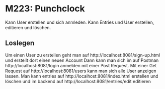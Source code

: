 # M223: Punchclock
Kann User erstellen und sich anmleden. Kann Entries und User erstellen, editieren und löschen. 

## Loslegen
Um einen User zu erstellen geht man auf http://localhost:8081/sign-up.html und erstellt dort einen neuen Account
Dann kann man sich im auf Postman http://localhost:8081/login anmelden mit einer Post Request. Mit einer Get Request auf
http://localhost:8081/users kann man sich alle User anzeigen lassen. 
Man kann entries auf http://localhost:8081/index.html erstellen und löschen und im backend auf 
http://localhost:8081/entries/edit editieren
